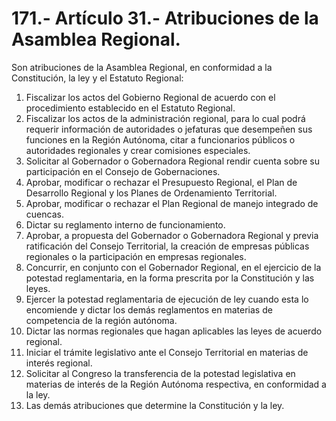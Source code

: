 # 171.- Artículo 31.- Atribuciones de la Asamblea Regional.



Son atribuciones de la Asamblea Regional, en conformidad a la Constitución, la ley y el Estatuto Regional:

1. Fiscalizar los actos del Gobierno Regional de acuerdo con el procedimiento establecido en el Estatuto Regional.
2. Fiscalizar los actos de la administración regional, para lo cual podrá requerir información de autoridades o jefaturas que desempeñen sus funciones en la Región Autónoma, citar a funcionarios públicos o autoridades regionales y crear comisiones especiales.
3. Solicitar al Gobernador o Gobernadora Regional rendir cuenta sobre su participación en el Consejo de Gobernaciones.
4. Aprobar, modificar o rechazar el Presupuesto Regional, el Plan de Desarrollo Regional y los Planes de Ordenamiento Territorial.
5. Aprobar, modificar o rechazar el Plan Regional de manejo integrado de cuencas.
6. Dictar su reglamento interno de funcionamiento.
7. Aprobar, a propuesta del Gobernador o Gobernadora Regional y previa ratificación del Consejo Territorial, la creación de empresas públicas regionales o la participación en empresas regionales.
8. Concurrir, en conjunto con el Gobernador Regional, en el ejercicio de la potestad reglamentaria, en la forma prescrita por la Constitución y las leyes.
9. Ejercer la potestad reglamentaria de ejecución de ley cuando esta lo encomiende y dictar los demás reglamentos en materias de competencia de la región autónoma.
10. Dictar las normas regionales que hagan aplicables las leyes de acuerdo regional.
11. Iniciar el trámite legislativo ante el Consejo Territorial en materias de interés regional.
12. Solicitar al Congreso la transferencia de la potestad legislativa en materias de interés de la Región Autónoma respectiva, en conformidad a la ley.
13. Las demás atribuciones que determine la Constitución y la ley.
